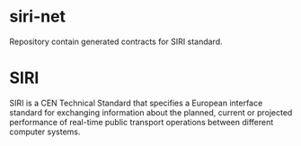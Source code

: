 # siri-net
Repository contain generated contracts for SIRI standard.


# SIRI
SIRI is a CEN Technical Standard that specifies a European interface standard for exchanging information about the planned, current or projected performance of real-time public transport operations between different computer systems.
